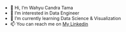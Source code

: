 - 👋 Hi, I’m Wahyu Candra Tama
- 👀 I’m interested in Data Engineer
- 🌱 I’m currently learning Data Science & Visualization
- 📫 You can reach me on <a href="https://www.linkedin.com/in/wahyucandratama/">My Linkedin</a>

<!---
Candratama/Candratama is a ✨ special ✨ repository because its `README.md` (this file) appears on your GitHub profile.
You can click the Preview link to take a look at your changes.
--->
